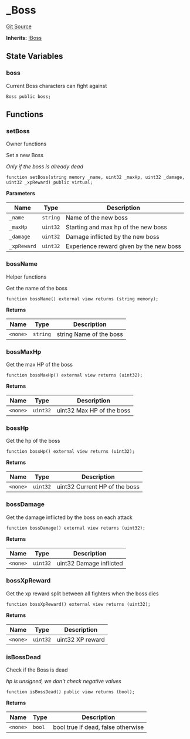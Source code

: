 # _Boss
[Git Source](https://github.com/YBadiss/solidity-exercise-private/blob/f14e48d2011704a0c8a698b843deeed8a3b64a94/src/Boss.sol)

**Inherits:**
[IBoss](/src/Boss.sol/interface.IBoss.md)


## State Variables
### boss
Current Boss characters can fight against


```solidity
Boss public boss;
```


## Functions
### setBoss

Owner functions

Set a new Boss

*Only if the boss is already dead*


```solidity
function setBoss(string memory _name, uint32 _maxHp, uint32 _damage, uint32 _xpReward) public virtual;
```
**Parameters**

|Name|Type|Description|
|----|----|-----------|
|`_name`|`string`|Name of the new boss|
|`_maxHp`|`uint32`|Starting and max hp of the new boss|
|`_damage`|`uint32`|Damage inflicted by the new boss|
|`_xpReward`|`uint32`|Experience reward given by the new boss|


### bossName

Helper functions

Get the name of the boss


```solidity
function bossName() external view returns (string memory);
```
**Returns**

|Name|Type|Description|
|----|----|-----------|
|`<none>`|`string`|string Name of the boss|


### bossMaxHp

Get the max HP of the boss


```solidity
function bossMaxHp() external view returns (uint32);
```
**Returns**

|Name|Type|Description|
|----|----|-----------|
|`<none>`|`uint32`|uint32 Max HP of the boss|


### bossHp

Get the hp of the boss


```solidity
function bossHp() external view returns (uint32);
```
**Returns**

|Name|Type|Description|
|----|----|-----------|
|`<none>`|`uint32`|uint32 Current HP of the boss|


### bossDamage

Get the damage inflicted by the boss on each attack


```solidity
function bossDamage() external view returns (uint32);
```
**Returns**

|Name|Type|Description|
|----|----|-----------|
|`<none>`|`uint32`|uint32 Damage inflicted|


### bossXpReward

Get the xp reward split between all fighters when the boss dies


```solidity
function bossXpReward() external view returns (uint32);
```
**Returns**

|Name|Type|Description|
|----|----|-----------|
|`<none>`|`uint32`|uint32 XP reward|


### isBossDead

Check if the Boss is dead

*hp is unsigned, we don't check negative values*


```solidity
function isBossDead() public view returns (bool);
```
**Returns**

|Name|Type|Description|
|----|----|-----------|
|`<none>`|`bool`|bool true if dead, false otherwise|


